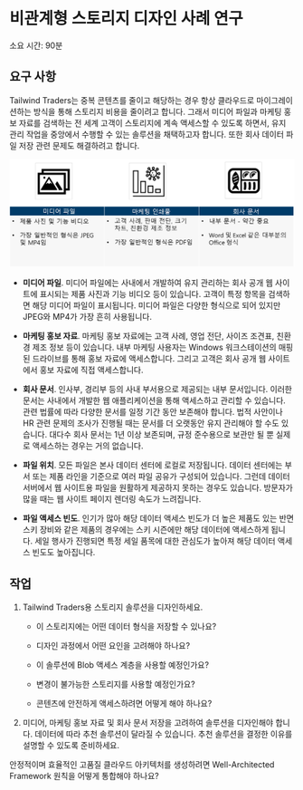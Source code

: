 ﻿---
casestudy:
    title: '비관계형 스토리지 솔루션 디자인'
    module: '비관계형 스토리지 솔루션'
---
# 비관계형 스토리지 디자인 사례 연구

소요 시간: 90분

## 요구 사항

Tailwind Traders는 중복 콘텐츠를 줄이고 해당하는 경우 항상 클라우드로 마이그레이션하는 방식을 통해 스토리지 비용을 줄이려고 합니다. 그래서 미디어 파일과 마케팅 홍보 자료를 검색하는 전 세계 고객이 스토리지에 계속 액세스할 수 있도록 하면서, 유지 관리 작업을 중앙에서 수행할 수 있는 솔루션을 채택하고자 합니다. 또한 회사 데이터 파일 저장 관련 문제도 해결하려고 합니다. 

![비관계형 스토리지 아키텍처](media/Nonrelational%20storage.png)

 

* **미디어 파일**. 미디어 파일에는 사내에서 개발하여 유지 관리하는 회사 공개 웹 사이트에 표시되는 제품 사진과 기능 비디오 등이 있습니다. 고객이 특정 항목을 검색하면 해당 미디어 파일이 표시됩니다. 미디어 파일은 다양한 형식으로 되어 있지만 JPEG와 MP4가 가장 흔히 사용됩니다. 

* **마케팅 홍보 자료**. 마케팅 홍보 자료에는 고객 사례, 영업 전단, 사이즈 조견표, 친환경 제조 정보 등이 있습니다. 내부 마케팅 사용자는 Windows 워크스테이션의 매핑된 드라이브를 통해 홍보 자료에 액세스합니다. 그리고 고객은 회사 공개 웹 사이트에서 홍보 자료에 직접 액세스합니다.

* **회사 문서**. 인사부, 경리부 등의 사내 부서용으로 제공되는 내부 문서입니다. 이러한 문서는 사내에서 개발한 웹 애플리케이션을 통해 액세스하고 관리할 수 있습니다. 관련 법률에 따라 다양한 문서를 일정 기간 동안 보존해야 합니다. 법적 사안이나 HR 관련 문제의 조사가 진행될 때는 문서를 더 오랫동안 유지 관리해야 할 수도 있습니다. 대다수 회사 문서는 1년 이상 보존되며, 규정 준수용으로 보관만 될 뿐 실제로 액세스하는 경우는 거의 없습니다.

* **파일 위치**. 모든 파일은 본사 데이터 센터에 로컬로 저장됩니다. 데이터 센터에는 부서 또는 제품 라인을 기준으로 여러 파일 공유가 구성되어 있습니다. 그런데 데이터 서버에서 웹 사이트용 파일을 원활하게 제공하지 못하는 경우도 있습니다. 방문자가 많을 때는 웹 사이트 페이지 렌더링 속도가 느려집니다. 

* **파일 액세스 빈도**. 인기가 많아 해당 데이터 액세스 빈도가 더 높은 제품도 있는 반면 스키 장비와 같은 제품의 경우에는 스키 시즌에만 해당 데이터에 액세스하게 됩니다. 세일 행사가 진행되면 특정 세일 품목에 대한 관심도가 높아져 해당 데이터 액세스 빈도도 높아집니다. 

## 작업

1. Tailwind Traders용 스토리지 솔루션을 디자인하세요. 

      * 이 스토리지에는 어떤 데이터 형식을 저장할 수 있나요? 

      * 디자인 과정에서 어떤 요인을 고려해야 하나요?

      * 이 솔루션에 Blob 액세스 계층을 사용할 예정인가요?

      * 변경이 불가능한 스토리지를 사용할 예정인가요?

      * 콘텐츠에 안전하게 액세스하려면 어떻게 해야 하나요?

2.  미디어, 마케팅 홍보 자료 및 회사 문서 저장을 고려하여 솔루션을 디자인해야 합니다. 데이터에 따라 추천 솔루션이 달라질 수 있습니다. 추천 솔루션을 결정한 이유를 설명할 수 있도록 준비하세요. 

안정적이며 효율적인 고품질 클라우드 아키텍처를 생성하려면 Well-Architected Framework 원칙을 어떻게 통합해야 하나요?
